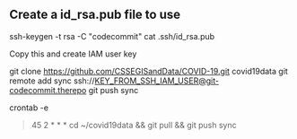 Create a id_rsa.pub file to use
---------------------
ssh-keygen -t rsa -C "codecommit"
cat .ssh/id_rsa.pub

Copy this and create IAM user key

git clone https://github.com/CSSEGISandData/COVID-19.git covid19data
git remote add sync ssh://KEY_FROM_SSH_IAM_USER@git-codecommit.therepo
git push sync

crontab -e
> 45 2 * * * cd ~/covid19data && git pull && git push sync
